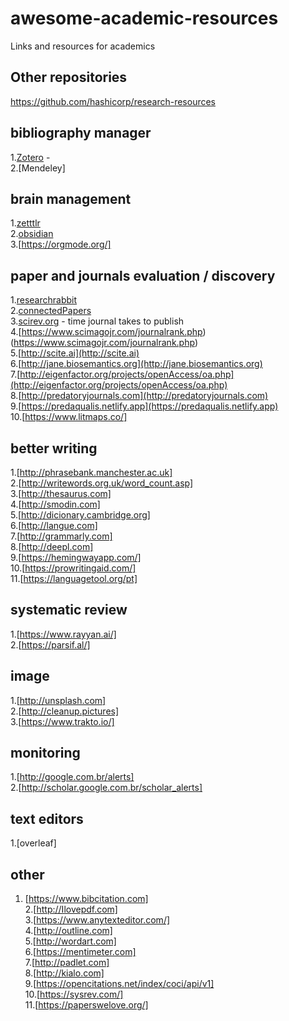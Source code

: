 # awesome-academic-resources
Links and resources for academics


## Other repositories
https://github.com/hashicorp/research-resources

## bibliography manager

1.[Zotero]() -  
2.[Mendeley] 

## brain management

1.[zetttlr](https://www.zettlr.com/)  
2.[obsidian](https://obsidian.md/)    
3.[https://orgmode.org/]

## paper and journals evaluation / discovery

1.[researchrabbit](https://www.researchrabbit.ai/)  
2.[connectedPapers](http://connectedapapers.com)  
3.[scirev.org](http://scirev.org) - time journal takes to publish  
4.[https://www.scimagojr.com/journalrank.php)(https://www.scimagojr.com/journalrank.php)  
5.[http://scite.ai](http://scite.ai)  
6.[http://jane.biosemantics.org](http://jane.biosemantics.org)  
7.[http://eigenfactor.org/projects/openAccess/oa.php](http://eigenfactor.org/projects/openAccess/oa.php)  
8.[http://predatoryjournals.com](http://predatoryjournals.com)  
9.[https://predaqualis.netlify.app](https://predaqualis.netlify.app)  
10.[https://www.litmaps.co/]  

## better writing

1.[http://phrasebank.manchester.ac.uk]  
2.[http://writewords.org.uk/word_count.asp]  
3.[http://thesaurus.com]   
4.[http://smodin.com]  
5.[http://dicionary.cambridge.org]  
6.[http://langue.com]  
7.[http://grammarly.com]  
8.[http://deepl.com]  
9.[https://hemingwayapp.com/]  
10.[https://prowritingaid.com/]  
11.[https://languagetool.org/pt]

## systematic review
1.[https://www.rayyan.ai/]  
2.[https://parsif.al/]  
 
## image
1.[http://unsplash.com]  
2.[http://cleanup.pictures]  
3.[https://www.trakto.io/]  
 
## monitoring

1.[http://google.com.br/alerts]  
2.[http://scholar.google.com.br/scholar_alerts]  

## text editors

1.[overleaf]  

## other

1. [https://www.bibcitation.com]  
2.[http://Ilovepdf.com]  
3.[https://www.anytexteditor.com/]  
4.[http://outline.com]  
5.[http://wordart.com]   
6.[https://mentimeter.com]  
7.[http://padlet.com]  
8.[http://kialo.com]  
9.[https://opencitations.net/index/coci/api/v1]  
10.[https://sysrev.com/]  
11.[https://paperswelove.org/]   
